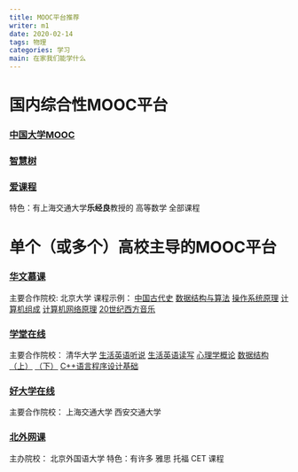 ```yaml
---
title: MOOC平台推荐
writer: m1
date: 2020-02-14
tags: 物理
categories: 学习
main: 在家我们能学什么
---
```


# 国内综合性MOOC平台

### [中国大学MOOC](https://www.icourse163.org)

### [智慧树](https://www.zhihuishu.com)

### [爱课程](http://www.icourses.cn)
特色：有上海交通大学**乐经良**教授的 高等数学 全部课程

# 单个（或多个）高校主导的MOOC平台

### [华文慕课](http://www.chinesemooc.org)
主要合作院校:   北京大学
课程示例：
[中国古代史](http://www.chinesemooc.org/mooc/4415)
[数据结构与算法](http://www.chinesemooc.org/mooc/4417)
[操作系统原理](http://www.chinesemooc.org/mooc/4747)
[计算机组成](http://www.chinesemooc.org/mooc/4392) 
[计算机网络原理](http://www.chinesemooc.org/mooc/4880)
[20世纪西方音乐](http://www.chinesemooc.org/mooc/4386)

### [学堂在线](https://next.xuetangx.com)
主要合作院校：  清华大学
[生活英语听说](https://next.xuetangx.com/course/THU05021000376/1515481) [生活英语读写](https://next.xuetangx.com/course/THU05021000374/1515464)
[心理学概论](https://next.xuetangx.com/course/THU07111000416/1516445)
[数据结构（上）](https://next.xuetangx.com/course/THU08091000384/1516243)   [（下）](https://next.xuetangx.com/course/THU08091002048/1515966)
[C++语言程序设计基础](https://next.xuetangx.com/course/THU08091000247/1515741)

### [好大学在线](https://www.cnmooc.org)
主要合作院校：  上海交通大学    西安交通大学

### [北外网课](https://www.beiwaiclass.com)
主办院校：  北京外国语大学
特色：有许多 雅思 托福 CET 课程